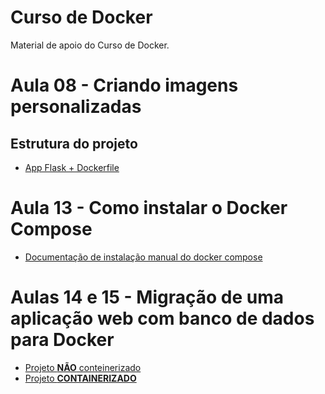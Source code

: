 # Curso de Docker
Material de apoio do Curso de Docker.

# Aula 08 - Criando imagens personalizadas

## Estrutura do projeto
* [App Flask + Dockerfile](https://github.com/lucasfv1/flask_app_imagem_curso_docker)


# Aula 13 - Como instalar o Docker Compose

* [Documentação de instalação manual do docker compose](https://docs.docker.com/compose/install/linux/)

# Aulas 14 e 15 - Migração de uma aplicação web com banco de dados para Docker 

* [Projeto **NÃO** conteinerizado](https://github.com/lucasfv1/form_contato_nao_containerizado_curso_docker)
* [Projeto **CONTAINERIZADO**](https://github.com/lucasfv1/form_contato_containerizado_curso_docker)
